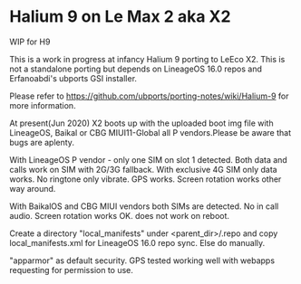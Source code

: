 # Halium 9 on Le Max 2 aka X2
WIP for H9

This is a work in progress at infancy Halium 9 porting to LeEco X2. This is not a standalone porting but depends on 
LineageOS 16.0 repos and Erfanoabdi's ubports GSI installer.

Please refer to https://github.com/ubports/porting-notes/wiki/Halium-9 for more information.

At present(Jun 2020) X2 boots up with the uploaded boot img file with LineageOS, Baikal or CBG MIUI11-Global all P vendors.Please be aware that bugs are aplenty.

With LineageOS P vendor - only one SIM on slot 1 detected. Both data and calls work on SIM with 2G/3G fallback. With exclusive 4G SIM only data works. No ringtone only vibrate. GPS works. Screen rotation works other way around.

With BaikalOS and CBG MIUI vendors both SIMs are detected. No in call audio. Screen rotation works OK.
does not work on reboot.

Create a directory "local_manifests" under <parent_dir>/.repo and copy local_manifests.xml for LineageOS 16.0 repo sync. Else do manually.

"apparmor" as default security. GPS tested working well with webapps requesting for permission to use.
